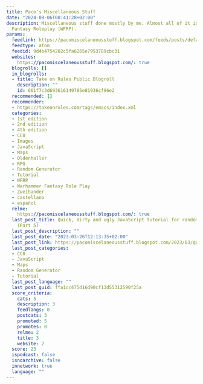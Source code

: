 ```yaml
---
title: Paco's Miscellaneous Stuff
date: "2024-08-06T08:41:28+02:00"
description: Miscellaneous stuff done mostly by me. Almost all of it is for Warhammer
  Fantasy Roleplay (WFRP).
params:
  feedlink: https://pacomiscelaneousstuff.blogspot.com/feeds/posts/default
  feedtype: atom
  feedid: 9d4b4754202c5fa6265e7953789cbc31
  websites:
    https://pacomiscelaneousstuff.blogspot.com/: true
  blogrolls: []
  in_blogrolls:
  - title: Take on Rules Public Blogroll
    description: ""
    id: 661f7c3d693616149785e81936cf96e2
  recommended: []
  recommender:
  - https://takeonrules.com/tags/emacs/index.xml
  categories:
  - 1st edition
  - 2nd edition
  - 4th edition
  - CC0
  - Images
  - JavaScript
  - Maps
  - Oldenhaller
  - RPG
  - Random Generator
  - Tutorial
  - WFRP
  - Warhammer Fantasy Role Play
  - Zweihander
  - castellano
  - español
  relme:
    https://pacomiscelaneousstuff.blogspot.com/: true
  last_post_title: Quick, dirty and ugly JavaScript tutorial for random generators
    (Part 5)
  last_post_description: ""
  last_post_date: "2023-03-26T12:13:35+02:00"
  last_post_link: https://pacomiscelaneousstuff.blogspot.com/2023/03/quick-dirty-and-ugly-javascript.html
  last_post_categories:
  - CC0
  - JavaScript
  - Maps
  - Random Generator
  - Tutorial
  last_post_language: ""
  last_post_guid: ffa1cc475d16d90cf13d55312590f25a
  score_criteria:
    cats: 5
    description: 3
    feedlangs: 0
    postcats: 3
    promoted: 5
    promotes: 0
    relme: 2
    title: 3
    website: 2
  score: 23
  ispodcast: false
  isnoarchive: false
  innetwork: true
  language: ""
---
```

